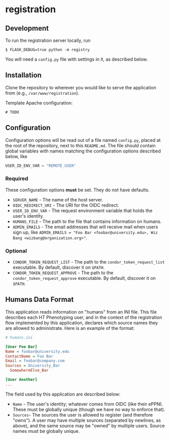 # registration

## Development

To run the registration server locally, run

```shell script
$ FLASK_DEBUG=true python -m registry
```

You will need a `config.py` file with settings in it, as described below.

## Installation

Clone the repository to wherever you would like to serve the application from
(e.g., `/var/www/registration`).

Template Apache configuration:
```
# TODO
```


## Configuration

Configuration options will be read out of a file named `config.py`, placed at the
root of the repository, next to this `README.md`. The file should contain
global variables with names matching the configuration options described below,
like
```python
USER_ID_ENV_VAR = "REMOTE_USER"
```

### Required

These configuration options **must** be set.
They do not have defaults.

* `SERVER_NAME` - The name of the host server.
* `OIDC_REDIRECT_URI` - The URI for the OIDC redirect.
* `USER_ID_ENV_VAR` - The request environment variable that holds the user's identity.
* `HUMANS_FILE` - The path to the file that contains information on humans.
* `ADMIN_EMAILS` - The email addresses that will receive mail when users sign up, like `ADMIN_EMAILS = "Foo Bar <foobar@university.edu>, Wiz Bang <wizbang@organization.org>"`.

### Optional

* `CONDOR_TOKEN_REQUEST_LIST` - The path to the `condor_token_request_list` executable. By default, discover it on `$PATH`.
* `CONDOR_TOKEN_REQUEST_APPROVE` - The path to the `condor_token_request_approve` executable. By default, discover it on `$PATH`.


## Humans Data Format

This application reads information on "humans" from an INI file.
This file describes each HT Phenotyping user, and in the context of the
registration flow implemented by this application, declares which source names
they are allowed to administrate.
Here is an example of the format:

```ini
# humans.ini

[User Foo Bar]
Name = foobar@university.edu
ContactName = Foo Bar
Email = foobar@company.com
Sources = University_Bar
  SomewhereElse_Bar

[User Another]
...
```

The field used by this application are described below:

* `Name` - The user's identity; whatever comes from OIDC (like their ePPN).
  These must be globally unique (though we have no way to enforce that).
* `Sources`- The sources the user is allowed to register (and therefore "owns").
  A user may have multiple sources (separated by newlines, as above), and the
  same source may be "owned" by multiple users. Source names must be globally
  unique.
